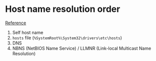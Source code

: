 # Host name resolution order

[Reference](https://support.microsoft.com/en-au/help/172218/microsoft-tcp-ip-host-name-resolution-order)

1. Self host name
2. `hosts` file (`%SystemRoot%\System32\drivers\etc\hosts`)
3. DNS
4. NBNS (NetBIOS Name Service) / LLMNR (Link-local Multicast Name Resolution)
